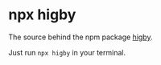 # npx higby

The source behind the npm package [higby](https://www.npmjs.com/package/higby).

Just run `npx higby` in your terminal.
